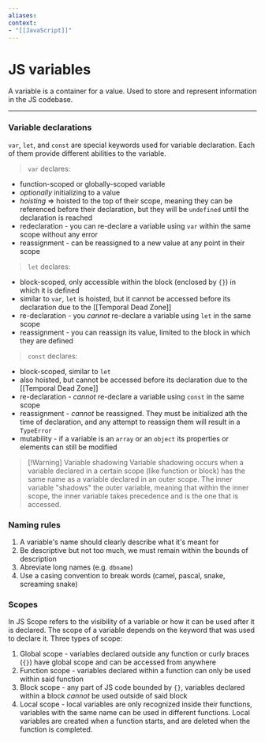 ```yaml
---
aliases:
context:
- "[[JavaScript]]"
---
```


# JS variables

A variable is a container for a value. Used to store and represent information in the JS codebase.

---
### Variable declarations

`var`, `let`, and `const` are special keywords used for variable declaration. Each of them provide different abilities to the variable.

> `var` declares:
- function-scoped or globally-scoped variable
- *optionally* initializing to a value
- *hoisting* => hoisted to the top of their scope, meaning they can be referenced before their declaration, but they will be `undefined` until the declaration is reached
- redeclaration - you can re-declare a variable using `var` within the same scope without any error
- reassignment - can be reassigned to a new value at any point in their scope

> `let` declares:
- block-scoped, only accessible within the block (enclosed by `{}`) in which it is defined
- similar to `var`, `let` is hoisted, but it cannot be accessed before its declaration due to the [[Temporal Dead Zone]]
- re-declaration - you *cannot* re-declare a variable using `let` in the same scope 
- reassignment - you can reassign its value, limited to the block in which they are defined

> `const` declares:
- block-scoped, similar to `let`
- also hoisted, but cannot be accessed before its declaration due to the [[Temporal Dead Zone]]
- re-declaration - *cannot* re-declare a variable using `const` in the same scope
- reassignment - *cannot* be reassigned. They must be initialized ath the time of declaration, and any attempt to reassign them will result in a `TypeError`
- mutability - if a variable is an `array` or an `object` its properties or elements can still be modified


> [!Warning] Variable shadowing
> Variable shadowing occurs when a variable declared in a certain scope (like function or block) has the same name as a variable declared in an outer scope. The inner variable "shadows" the outer variable, meaning that within the inner scope, the inner variable takes precedence and is the one that is accessed.



### Naming rules
1. A variable's name should clearly describe what it's meant for
2. Be descriptive but not too much, we must remain within the bounds of description
3. Abreviate long names (e.g. `dbname`)
4. Use a casing convention to break words (camel, pascal, snake, screaming snake)


### Scopes
In JS Scope refers to the visibility of a variable or how it can be used after it is declared. The scope of a variable depends on the keyword that was used to declare it.
Three types of scope:
1. Global scope - variables declared outside any function or curly braces (`{}`) have global scope and can be accessed from anywhere
2. Function scope - variables declared within a function can only be used within said function
3. Block scope - any part of JS code bounded by `{}`, variables declared within a block *cannot* be used outside of said block
4. Local scope - local variables are only recognized inside their functions, variables with the same name can be used in different functions. Local variables are created when a function starts, and are deleted when the function is completed.
